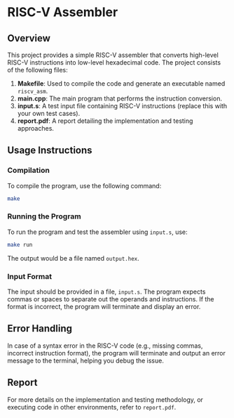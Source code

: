 # RISC-V Assembler

## Overview
This project provides a simple RISC-V assembler that converts high-level RISC-V instructions into low-level hexadecimal code. The project consists of the following files:

1. **Makefile**: Used to compile the code and generate an executable named `riscv_asm`.
2. **main.cpp**: The main program that performs the instruction conversion.
3. **input.s**: A test input file containing RISC-V instructions (replace this with your own test cases).
4. **report.pdf**: A report detailing the implementation and testing approaches.

## Usage Instructions

### Compilation
To compile the program, use the following command:
```bash
make
```

### Running the Program
To run the program and test the assembler using `input.s`, use:
```bash
make run
```
The output would be a file named `output.hex`.

### Input Format
The input should be provided in a file, `input.s`. The program expects commas or spaces to separate out the operands and instructions. If the format is incorrect, the program will terminate and display an error.

## Error Handling
In case of a syntax error in the RISC-V code (e.g., missing commas, incorrect instruction format), the program will terminate and output an error message to the terminal, helping you debug the issue.

## Report
For more details on the implementation and testing methodology, or executing code in other environments, refer to `report.pdf`.